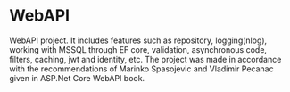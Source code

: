 # WebAPI

WebAPI project.
It includes features such as repository, logging(nlog), working with MSSQL through EF core, validation, asynchronous code, filters, caching, jwt and identity, etc. 
The project was made in accordance with the recommendations of Marinko Spasojevic and Vladimir Pecanac given in ASP.Net Core WebAPI book.
